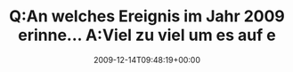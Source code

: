 ---
retweeted: false
source: <a href="http://spring.me" rel="nofollow">Spring.me</a>
entities:
  hashtags:
  - text: formspringme
    indices:
    - '127'
    - '140'
  symbols: []
  user_mentions: []
  urls: []
display_text_range:
- '0'
- '140'
favorite_count: '0'
id_str: '6657505931'
truncated: false
retweet_count: '0'
id: '6657505931'
created_at: Mon Dec 14 09:48:19 +0000 2009
favorited: false
full_text: 'Q:An welches Ereignis im Jahr 2009 erinne... A:Viel zu viel um es auf
  ein Ereignis zu ... http://formspring.me/bascht/q/696304 #formspringme'
lang: de
tags:
- formspringme
- pesos/twitter
date: '2009-12-14T09:48:19+00:00'
src: https://twitter.com/bascht/status/6657505931
original_url: https://twitter.com/bascht/status/6657505931
type: twitter_tweet
text: 'Q:An welches Ereignis im Jahr 2009 erinne... A:Viel zu viel um es auf ein Ereignis
  zu ... http://formspring.me/bascht/q/696304 #formspringme'
title: Q:An welches Ereignis im Jahr 2009 erinne... A:Viel zu viel um es auf e

---
